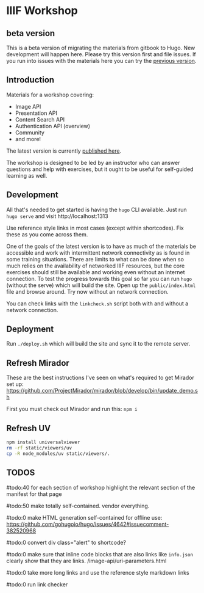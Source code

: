 # IIIF Workshop

## beta version

This is a beta version of migrating the materials from gitbook to Hugo. New development will happen here. Please try this version first and file issues. If you run into issues with the materials here you can try the [previous version](https://github.com/jronallo/iiif-workshop).

## Introduction

Materials for a workshop covering:
- Image API
- Presentation API
- Content Search API
- Authentication API (overview)
- Community
- and more!

The latest version is currently [published here](http://ronallo.com/iiif-workshop-new).

The workshop is designed to be led by an instructor who can answer questions and help with exercises, but it ought to be useful for self-guided learning as well.


## Development

All that's needed to get started is having the `hugo` CLI available. Just run `hugo serve` and visit http://localhost:1313

Use reference style links in most cases (except within shortcodes). Fix these as you come across them.

One of the goals of the latest version is to have as much of the materials be accessible and work with intermittent network connectivity as is found in some training situations. There are limits to what can be done when so much relies on the availability of networked IIIF resources, but the core exercises should still be available and working even without an internet connection. To test the progress towards this goal so far you can run `hugo` (without the serve) which will build the site. Open up the `public/index.html` file and browse around. Try now without an network connection.

You can check links with the `linkcheck.sh` script both with and without a network connection.

## Deployment

Run `./deploy.sh` which will build the site and sync it to the remote server.

## Refresh Mirador

These are the best instructions I've seen on what's required to get Mirador set up:
https://github.com/ProjectMirador/mirador/blob/develop/bin/update_demo.sh

First you must check out Mirador and run this: `npm i`

## Refresh UV

```sh
npm install universalviewer
rm -rf static/viewers/uv
cp -R node_modules/uv static/viewers/.
```

## TODOS

#todo:40 for each section of workshop highlight the relevant section of the manifest for that page

#todo:50 make totally self-contained. vendor everything.

#todo:0 make HTML generation self-contained for offline use: https://github.com/gohugoio/hugo/issues/4642#issuecomment-382520968

#todo:0 convert div class="alert" to shortcode?

#todo:0 make sure that inline code blocks that are also links like `info.json` clearly show that they are links. /image-api/uri-parameters.html

#todo:0 take more long links and use the reference style markdown links

#todo:0 run link checker
